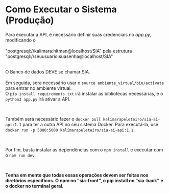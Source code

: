 # Como Executar o Sistema (Produção)

Para executar a API, é necessário definir suas credenciais no *app.py*, modificando o
<br>
<br>
"postgresql://kalimara:hitman@localhost/SIA" pela estrutura "postgresql://seuusuario:suasenha@localhost/SIA"
<br> 
<br>

O Banco de dados DEVE se chamar SIA.
<br>
<br>
Em seguida, sera necessário usar o `source ambiente_virtual/bin/activate` para entrar no ambiente virtual.
<br>
O `pip install requirements.txt` irá instalar as bibliotecas necessárias, e o `python3 app.py` irá ativar a API.

<br>

Também será necessário fazer o `docker pull kalimarapeleteiro/sia-ai-api:1.1` para ter a outra API no seu sistema Docker. Para executá-la, use `docker run -p 5000:5000 kalimarapeleteiro/sia-ai-api:1.1`.

<br>

Por fim, basta instalar as dependências com o `npm install` e executar com o `npm run dev`.

<br>

__Tenha em mente que todas essas operações devem ser feitas nos diretórios específicos. O npm no "sia-front", o pip install no "sia-back" e o docker no terminal geral.__
